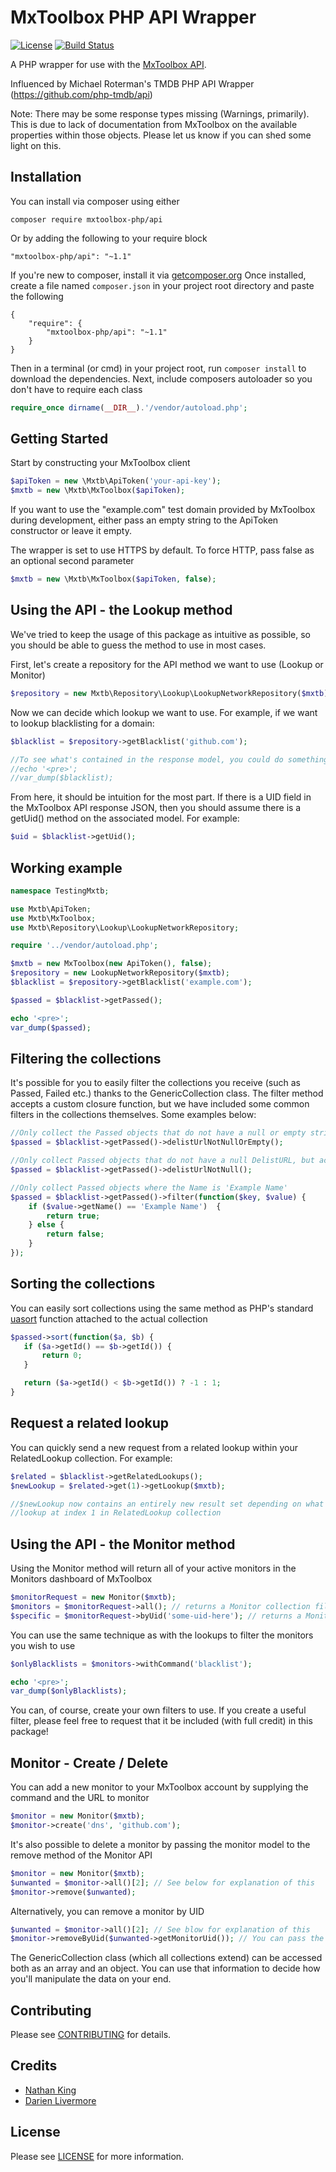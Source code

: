 # MxToolbox PHP API Wrapper

[![License](https://poser.pugx.org/php-tmdb/api/license.png)](LICENSE.txt)
[![Build Status](https://travis-ci.org/Vherus/mxtoolbox-php-api.svg?branch=master)](https://travis-ci.org/Vherus/mxtoolbox-php-api)

A PHP wrapper for use with the [MxToolbox API](http://mxtoolbox.com/productinfo/mxtoolboxapi).

Influenced by Michael Roterman's TMDB PHP API Wrapper (https://github.com/php-tmdb/api)

Note: There may be some response types missing (Warnings, primarily). This is due to lack of documentation from MxToolbox on the available
properties within those objects. Please let us know if you can shed some light on this.

## Installation

You can install via composer using either

```
composer require mxtoolbox-php/api
```

Or by adding the following to your require block

```
"mxtoolbox-php/api": "~1.1"
```

If you're new to composer, install it via [getcomposer.org](http://getcomposer.org)
Once installed, create a file named `composer.json` in your project root directory and paste the following

```
{
    "require": {
        "mxtoolbox-php/api": "~1.1"
    }
}
```

Then in a terminal (or cmd) in your project root, run `composer install` to download the dependencies.
Next, include composers autoloader so you don't have to require each class

```php
require_once dirname(__DIR__).'/vendor/autoload.php';
```

## Getting Started

Start by constructing your MxToolbox client

```php
$apiToken = new \Mxtb\ApiToken('your-api-key');
$mxtb = new \Mxtb\MxToolbox($apiToken);
```
If you want to use the "example.com" test domain provided by MxToolbox during development, either pass an empty string to the ApiToken constructor or leave it empty.

The wrapper is set to use HTTPS by default. To force HTTP, pass false as an optional second parameter

```php
$mxtb = new \Mxtb\MxToolbox($apiToken, false);
```

## Using the API - the Lookup method

We've tried to keep the usage of this package as intuitive as possible, so you should be able to guess the method to use in most cases.

First, let's create a repository for the API method we want to use (Lookup or Monitor)

```php
$repository = new Mxtb\Repository\Lookup\LookupNetworkRepository($mxtb);
```

Now we can decide which lookup we want to use. For example, if we want to lookup blacklisting for a domain:

```php
$blacklist = $repository->getBlacklist('github.com');

//To see what's contained in the response model, you could do something like below
//echo '<pre>';
//var_dump($blacklist);
```

From here, it should be intuition for the most part. If there is a UID field in the MxToolbox API response JSON, then
you should assume there is a getUid() method on the associated model. For example:

```php
$uid = $blacklist->getUid();
```

## Working example

```php
namespace TestingMxtb;

use Mxtb\ApiToken;
use Mxtb\MxToolbox;
use Mxtb\Repository\Lookup\LookupNetworkRepository;

require '../vendor/autoload.php';

$mxtb = new MxToolbox(new ApiToken(), false);
$repository = new LookupNetworkRepository($mxtb);
$blacklist = $repository->getBlacklist('example.com');

$passed = $blacklist->getPassed();

echo '<pre>';
var_dump($passed);
```

## Filtering the collections

It's possible for you to easily filter the collections you receive (such as Passed, Failed etc.) thanks to the GenericCollection class. The filter method accepts
a custom closure function, but we have included some common filters in the collections themselves. Some examples below:

```php
//Only collect the Passed objects that do not have a null or empty string DelistURL
$passed = $blacklist->getPassed()->delistUrlNotNullOrEmpty();

//Only collect Passed objects that do not have a null DelistURL, but accept empty strings
$passed = $blacklist->getPassed()->delistUrlNotNull();

//Only collect Passed objects where the Name is 'Example Name'
$passed = $blacklist->getPassed()->filter(function($key, $value) {
    if ($value->getName() == 'Example Name')  {
        return true;
    } else {
        return false;
    }
});
```

## Sorting the collections

You can easily sort collections using the same method as PHP's standard [uasort](http://php.net/uasort) function attached to the actual collection

```php
$passed->sort(function($a, $b) {
   if ($a->getId() == $b->getId()) {
       return 0;
   }

   return ($a->getId() < $b->getId()) ? -1 : 1;
}
```

## Request a related lookup

You can quickly send a new request from a related lookup within your RelatedLookup collection. For example:

```php
$related = $blacklist->getRelatedLookups();
$newLookup = $related->get(1)->getLookup($mxtb);

//$newLookup now contains an entirely new result set depending on what the command was in the related
//lookup at index 1 in RelatedLookup collection
```

## Using the API - the Monitor method

Using the Monitor method will return all of your active monitors in the Monitors dashboard of MxToolbox

```php
$monitorRequest = new Monitor($mxtb);
$monitors = $monitorRequest->all(); // returns a Monitor collection filled with Monitor models (extends GenericCollection)
$specific = $monitorRequest->byUid('some-uid-here'); // returns a Monitor model
```

You can use the same technique as with the lookups to filter the monitors you wish to use

```php
$onlyBlacklists = $monitors->withCommand('blacklist');

echo '<pre>';
var_dump($onlyBlacklists);
```

You can, of course, create your own filters to use. If you create a useful filter, please feel free to request that it be included (with full credit) in this package!

## Monitor - Create / Delete

You can add a new monitor to your MxToolbox account by supplying the command and the URL to monitor

```php
$monitor = new Monitor($mxtb);
$monitor->create('dns', 'github.com');
```

It's also possible to delete a monitor by passing the monitor model to the remove method of the Monitor API

```php
$monitor = new Monitor($mxtb);
$unwanted = $monitor->all()[2]; // See below for explanation of this
$monitor->remove($unwanted);
```

Alternatively, you can remove a monitor by UID

```php
$unwanted = $monitor->all()[2]; // See blow for explanation of this
$monitor->removeByUid($unwanted->getMonitorUid()); // You can pass the UID as a string directly if you know it
```

The GenericCollection class (which all collections extend) can be accessed both as an array and an object. You can use that information to decide how you'll manipulate the data on your end.

## Contributing

Please see [CONTRIBUTING](CONTRIBUTING.md) for details.


## Credits

- [Nathan King](mailto:nkvherus@gmail.com)
- [Darien Livermore](mailto:daz.livermore@hotmail.com)


## License

Please see [LICENSE](LICENSE.txt) for more information.
